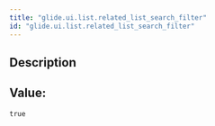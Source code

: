 ```yaml
---
title: "glide.ui.list.related_list_search_filter"
id: "glide.ui.list.related_list_search_filter"
---
```

## Description



## Value: 
```
true
```